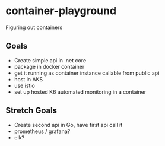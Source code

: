 # container-playground
Figuring out containers

## Goals
* Create simple api in .net core
* package in docker container
* get it running as container instance callable from public api
* host in AKS
* use istio
* set up hosted K6 automated monitoring in a container

## Stretch Goals
* Create second api in Go, have first api call it
* prometheus / grafana?
* elk?
